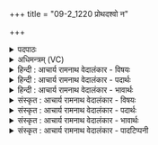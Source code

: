 +++
title = "09-2_1220 प्रोथदश्वो न"

+++
<details><summary>पदपाठः</summary>

प्रो꣡थ꣢꣯त्। अ꣡श्वः꣢꣯। न। य꣡वसे꣢꣯। अ꣣विष्य꣢न्। य꣣दा꣢। म꣣हः꣢। सं꣣व꣡र꣢णात्। स꣣म्। व꣡र꣢꣯णात्। व्य꣡स्था꣢꣯त्। वि꣣। अ꣡स्था꣢꣯त्। आत्। अ꣣स्य। वा꣡तः꣢꣯। अ꣡नु꣢꣯। वा꣣ति। शोचिः꣢। अ꣡ध꣢꣯। स्म꣣। ते। व्र꣡ज꣢꣯नम्। कृ꣣ष्ण꣢म्। अ꣣स्ति। १२२०।
</details>

<details><summary>अधिमन्त्रम् (VC)</summary>

- अग्निः
- वसिष्ठो मैत्रावरुणिः
- त्रिष्टुप्
- धैवतः
</details>

<details><summary>हिन्दी : आचार्य रामनाथ वेदालंकार - विषयः</summary>

अगले मन्त्र में विद्वान् का विषय है।
</details>

<details><summary>हिन्दी : आचार्य रामनाथ वेदालंकार - पदार्थः</summary>

पदार्थान्वय -  (अश्वः न) घोड़ा जैसे (यदा) जब (महः संवरणात्) विशाल घुड़साल से (व्यस्थात्) छूटता है, तब (अविष्यन्) खाना चाहता हुआ (यवसे) घास पाने के हेतु (प्रोथत्) हिनहिनाता है, वैसे ही जो अग्नि अर्थात् विद्वान् स्नातक (यदा) जब (संवरणात्) गुरुकुल के नियन्त्रण से (व्यस्थात्) छूटता है, तब (यवसे) मानव-समाज में (प्रोथत्) पूर्णता लाता है। (आत्) उसके अनन्तर (वातः) समाज का वातावरण (अस्य) इस विद्वान् स्नातक की (शोचिः) दीप्ति के अर्थात् प्रभाव के (अनु वाति) पीछे-पीछे चलता है। आगे प्रत्यक्षरूप में कहते हैं—(अध) उसके बाद, हे विद्वान् स्नातक ! (ते) तेरा (व्रजनम्) चलना-फिरना आदि व्यापार (कृष्णम् अस्ति) आकर्षक हो जाता है ॥२॥ यहाँ श्लिष्टोपमालङ्कार है ॥२॥
</details>

<details><summary>हिन्दी : आचार्य रामनाथ वेदालंकार - भावार्थः</summary>

भावार्थ -  जिसका समावर्तन संस्कार हो चुका है,ऐसा विद्वान् स्नातक गुरुकुल से बाहर आकर समाज में विद्या और सच्चरित्र का प्रसार करे ॥२॥
</details>

<details><summary>संस्कृत : आचार्य रामनाथ वेदालंकार - विषयः</summary>

अथ विद्वद्विषयमाह।
</details>

<details><summary>संस्कृत : आचार्य रामनाथ वेदालंकार - पदार्थः</summary>

पदार्थान्वय -  (अश्वं न) अश्वो यथा (यदा) यस्मिन् काले (महः संवरणात्) महत्याः वाजिशालायाः (व्यस्थात्) विमुक्तो भवति तदा (अविष्यन्) अत्तुमिच्छन्।[अविष्यन्निति अत्तिकर्मसु पठितम्। निघं० २।९।] (यवसे) घासे निमित्ते (प्रोथत्) हेषते।[प्रोथृ पर्याप्तौ,भ्वादिः,लेटि तिपि रूपम्। प्रोथोऽश्वघोणा,तयोत्थाप्यमाने शब्देऽपि प्रोथतिः प्रयुज्यते।]तथैव यः अग्निः विद्वान् स्नातकः (यदा) यस्मिन् काले (संवरणात्) गुरुकुलस्य नियन्त्रणात् (व्यस्थात्) विमुक्तो जायते तदा (अविष्यन्) रक्षणं करिष्यन् (यवसे) मानवसमाजे।[यु मिश्रणामिश्रणयोः। बाहुलकादौणादिकः अस् प्रत्ययः। यूयते परस्परं मिलति यः स यवसः समाजः।](प्रोथत्) पूर्णतामानयति।[प्रोथृ पर्याप्तौ ‘पर्याप्तिः पूर्णता’ इति क्षीरस्वामी।] (आत्) अनन्तरम् (वासः) समाजस्य वातावरणम् (अस्य) एतस्य अग्नेः विदुषः स्नातकस्य (शोचिः) दीप्तिम्,प्रभावम् (अनु वाति) अनुसरति। अथ प्रत्यक्षकृतमाह—(अध) तदनन्तरम्,हे अग्ने विद्वन् स्नातक ! (ते) तव (व्रजनम्) गमनम्,व्यापारः इति यावत् (कृष्णम् अस्ति) आकर्षकं जायते ॥२॥२
</details>

<details><summary>संस्कृत : आचार्य रामनाथ वेदालंकार - भावार्थः</summary>

भावार्थ -  कृतसमावर्तनसंस्कारो विद्वान् स्नातको गुरुकुलाद् बहिरागम्य समाजे विद्यायाः सच्चारित्र्यस्य च प्रसारं कुर्यात् ॥२॥
</details>

<details><summary>संस्कृत : आचार्य रामनाथ वेदालंकार - पादटिप्पनी</summary>

टिप्पनी -   १. ऋ० ७।३।२। २. इममपि मन्त्रमृग्भाष्ये दयानन्दर्षिर्विद्युद्विषये व्याख्यातवान्। तथा च तत्कृतो भावार्थः—‘यदा मनुष्या अग्नियानेन गमनं तडिता समाचारांश्च गृह्णीयुस्तदैते सद्यः कार्याणि साद्धुं शक्नुवन्ति’ इति।
</details>